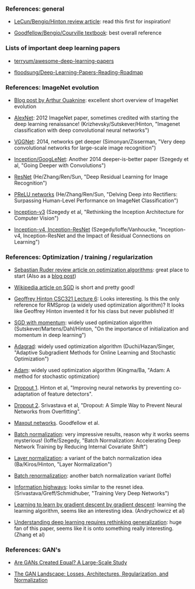
### References: general

  - [LeCun/Bengio/Hinton review article](http://www.cs.toronto.edu/~hinton/absps/NatureDeepReview.pdf): read this first for inspiration!

  - [Goodfellow/Bengio/Courville textbook](https://github.com/janishar/mit-deep-learning-book-pdf): best overall reference

### Lists of important deep learning papers

  - [terryum/awesome-deep-learning-papers](https://github.com/terryum/awesome-deep-learning-papers)

  - [floodsung/Deep-Learning-Papers-Reading-Roadmap](https://github.com/floodsung/Deep-Learning-Papers-Reading-Roadmap)

### References: ImageNet evolution

   - [Blog post by Arthur Ouaknine](https://medium.com/comet-app/review-of-deep-learning-algorithms-for-image-classification-5fdbca4a05e2):
     excellent short overview of ImageNet evolution

   - [AlexNet](http://papers.nips.cc/paper/4824-imagenet-classification-with-deep-convolutional-neural-networks.pdf):
     2012 ImageNet paper, sometimes credited with starting the deep learning renaissance!
     (Krizhevsky/Sutskever/Hinton, "Imagenet classification with deep convolutional neural networks")

   - [VGGNet](https://arxiv.org/pdf/1409.1556.pdf): 2014, networks get deeper
     (Simonyan/Zisserman, "Very deep convolutional networks for large-scale image recognition")

   - [Inception/GoogLeNet](https://www.cv-foundation.org/openaccess/content_cvpr_2015/papers/Szegedy_Going_Deeper_With_2015_CVPR_paper.pdf):
     Another 2014 deeper-is-better paper (Szegedy et al, "Going Deeper with Convolutions")

   - [ResNet](https://arxiv.org/pdf/1512.03385.pdf)
     (He/Zhang/Ren/Sun, "Deep Residual Learning for Image Recognition")

   - [PReLU networks](https://www.cv-foundation.org/openaccess/content_iccv_2015/papers/He_Delving_Deep_into_ICCV_2015_paper.pdf)
     (He/Zhang/Ren/Sun, "Delving Deep into Rectifiers: Surpassing Human-Level Performance on ImageNet Classification")

   - [Inception-v3](https://www.cv-foundation.org/openaccess/content_cvpr_2016/papers/Szegedy_Rethinking_the_Inception_CVPR_2016_paper.pdf)
     (Szegedy et al, "Rethinking the Inception Architecture for Computer Vision")
     
   - [Inception-v4, Inception-ResNet](https://arxiv.org/pdf/1602.07261.pdf)
     (Szegedy/Ioffe/Vanhoucke, "Inception-v4, Inception-ResNet and the Impact of Residual Connections on Learning")

### References: Optimization / training / regularization

  - [Sebastian Ruder review article on optimization algorithms](https://arxiv.org/pdf/1609.04747.pdf): great place to start
     (Also as a [blog post](http://ruder.io/optimizing-gradient-descent))

  - [Wikipedia article on SGD](https://en.wikipedia.org/wiki/Stochastic_gradient_descent#RMSProp) is short and pretty good!
  
  - [Geoffrey Hinton CSC321 Lecture 6](https://www.cs.toronto.edu/~tijmen/csc321/slides/lecture_slides_lec6.pdf):
    Looks interesting.  Is this the only reference for RMSprop (a widely used optimization algorithm)?  It looks
    like Geoffrey Hinton invented it for his class but never published it!

  - [SGD with momentum](http://proceedings.mlr.press/v28/sutskever13.pdf): widely used optimization algorithm
    (Sutskever/Martens/Dahl/Hinton, "On the importance of initialization and momentum in deep learning")

  - [Adagrad](http://www.jmlr.org/papers/volume12/duchi11a/duchi11a.pdf): widely used optimization algorithm
    (Duchi/Hazan/Singer, "Adaptive Subgradient Methods for Online Learning and Stochastic Optimization")

  - [Adam](https://arxiv.org/pdf/1412.6980.pdf): widely used optimization algorithm
    (Kingma/Ba, "Adam: A method for stochastic optimization)

  - [Dropout 1](https://arxiv.org/pdf/1207.0580.pdf).
    Hinton et al, "Improving neural networks by preventing co-adaptation of feature detectors".

  - [Dropout 2](https://www.cs.toronto.edu/~hinton/absps/JMLRdropout.pdf).
    Srivastava et al, "Dropout: A Simple Way to Prevent Neural Networks from Overfitting".

  - [Maxout networks](https://arxiv.org/pdf/1302.4389v4.pdf).
    Goodfellow et al.

  - [Batch normalization](https://arxiv.org/pdf/1502.03167.pdf): very impressive results, reason why it works seems mysterious!
    (Ioffe/Szegedy, "Batch Normalization: Accelerating Deep Network Training by Reducing Internal Covariate Shift")

  - [Layer normalization](https://arxiv.org/pdf/1607.06450.pdf): a variant of the batch normalization idea
    (Ba/Kiros/Hinton, "Layer Normalization")

  - [Batch renormalization](https://arxiv.org/abs/1702.03275): another batch normalization variant
    (Ioffe)

  - [Information highways](http://papers.nips.cc/paper/5850-training-very-deep-networks.pdf): looks similar to the resnet idea.
    (Srivastava/Greff/Schmidhuber, "Training Very Deep Networks")

  - [Learning to learn by gradient descent by gradient descent](https://arxiv.org/pdf/1606.04474.pdf): learning the learning algorithm,
    seems like an interesting idea.  (Andrychowicz et al)

  - [Understanding deep learning requires rethinking generalization](https://arxiv.org/pdf/1611.03530.pdf): huge fan of this
    paper, seems like it is onto something really interesting.  (Zhang et al)

### References: GAN's

  - [Are GANs Created Equal? A Large-Scale Study](https://arxiv.org/abs/1711.10337)

  - [The GAN Landscape: Losses, Architectures, Regularization, and Normalization](https://arxiv.org/abs/1807.04720)
